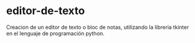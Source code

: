 # editor-de-texto

Creacion de un editor de texto o bloc de notas, utilizando la libreria tkinter en el lenguaje de programación python. 
